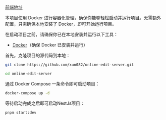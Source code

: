 [前端地址](https://github.com/xun082/online-edit-web)

本项目使用 Docker 进行容器化管理，确保你能够轻松启动并运行项目。无需额外配置，只需确保本地安装了 Docker，即可开始运行项目。

在启动项目之前，请确保你已在本地安装并运行以下工具：

- [Docker](https://www.docker.com/)（确保 Docker 已安装并运行）

首先，克隆项目的源代码到本地：

```bash
git clone https://github.com/xun082/online-edit-server.git
```

```bash
cd online-edit-server
```

通过 Docker Compose 一条命令即可启动项目：

```bash
docker-compose up -d
```

等待启动完成之后即可启动NestJs项目：

```bash
pnpm start:dev
```
